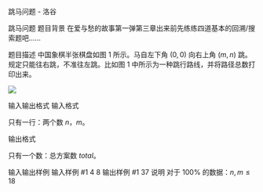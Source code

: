 



跳马问题 - 洛谷














跳马问题
题目背景
在爱与愁的故事第一弹第三章出来前先练练四道基本的回溯/搜索题吧……

题目描述
中国象棋半张棋盘如图 $1$ 所示。马自左下角 $(0,0)$ 向右上角 $(m,n)$ 跳。规定只能往右跳，不准往左跳。比如图 $1$ 中所示为一种跳行路线，并将路径总数打印出来。

![](https://cdn.luogu.com.cn/upload/image_hosting/8gkasdvs.png)

输入输出格式
输入格式

只有一行：两个数 $n$，$m$。

输出格式

只有一个数：总方案数 $total$。

输入输出样例
输入样例 #1
4 8
输出样例 #1
37
说明
对于 $100\%$ 的数据：$n, m\leq 18$







